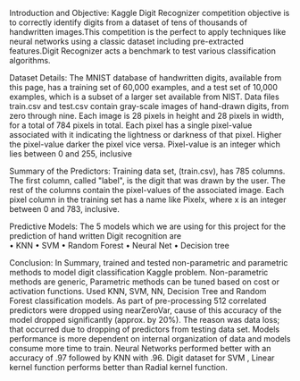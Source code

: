Introduction and Objective:
Kaggle Digit Recognizer competition objective is to correctly identify digits from a dataset of tens of thousands of handwritten images.This competition is the perfect to apply techniques like neural networks using a classic dataset including pre-extracted features.Digit Recognizer acts a benchmark to test various classification algorithms.

Dataset Details:
The MNIST database of handwritten digits, available from this page, has a training set of 60,000 examples, and a test set of 10,000 examples, which is a subset of a larger set available from NIST. Data files train.csv and test.csv contain gray-scale images of hand-drawn digits, from zero through nine. Each image is 28 pixels in height and 28 pixels in width, for a total of 784 pixels in total. Each pixel has a single pixel-value associated with it indicating the lightness or darkness of that pixel. Higher the pixel-value darker the pixel vice versa. Pixel-value is an integer which lies between 0 and 255, inclusive

Summary of the Predictors:
Training data set, (train.csv), has 785 columns. The first column, called "label", is the digit that was drawn by the user. 
The rest of the columns contain the pixel-values of the associated image. Each pixel column in the training set has a name like Pixelx,
where x is an integer between 0 and 783, inclusive.

Predictive Models:
The 5 models which we are using for this project for the prediction of hand written Digit recognition are  
•	KNN
•	SVM
•	Random Forest
•	Neural Net 
•	Decision tree

Conclusion: 
In Summary, trained and tested non-parametric and parametric methods to model digit classification Kaggle problem. Non-parametric methods are generic, Parametric methods can be tuned based on cost or activation functions. Used KNN, SVM, NN, Decision Tree and Random Forest classification models. As part of pre-processing 512 correlated predictors were dropped using nearZeroVar, cause of this accuracy of the model dropped significantly (approx. by 20%). The reason was data loss; that occurred due to dropping of predictors from testing data set. Models performance is more dependent on internal organization of data and models consume more time to train. Neural Networks performed better with an accuracy of .97 followed by KNN with .96. Digit dataset for SVM , Linear kernel function performs better than Radial kernel function.
